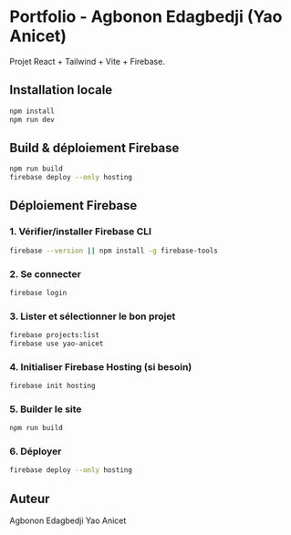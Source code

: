 # Portfolio - Agbonon Edagbedji (Yao Anicet)

Projet React + Tailwind + Vite + Firebase.

## Installation locale

```bash
npm install
npm run dev
```

## Build & déploiement Firebase

```bash
npm run build
firebase deploy --only hosting
```
## Déploiement Firebase
### 1. Vérifier/installer Firebase CLI
```bash
firebase --version || npm install -g firebase-tools
```

### 2. Se connecter
```bash
firebase login
```

### 3. Lister et sélectionner le bon projet
```bash
firebase projects:list
firebase use yao-anicet
```

### 4. Initialiser Firebase Hosting (si besoin)
```bash
firebase init hosting
```

### 5. Builder le site
```bash
npm run build
```

### 6. Déployer
```bash
firebase deploy --only hosting
```

## Auteur
Agbonon Edagbedji Yao Anicet
